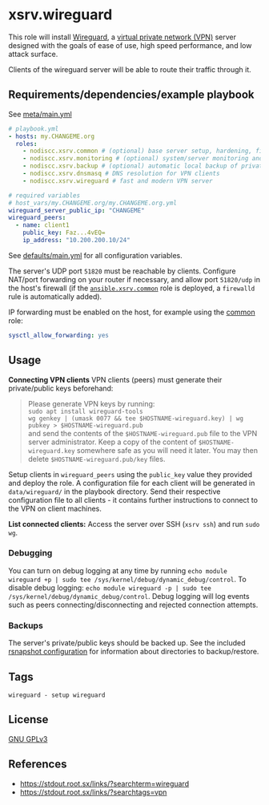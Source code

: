# xsrv.wireguard

This role will install [Wireguard](https://en.wikipedia.org/wiki/WireGuard), a [virtual private network (VPN)](https://en.wikipedia.org/wiki/Virtual_private_network) server designed with the goals of ease of use, high speed performance, and low attack surface.

Clients of the wireguard server will be able to route their traffic through it.

## Requirements/dependencies/example playbook

See [meta/main.yml](meta/main.yml)

```yaml
# playbook.yml
- hosts: my.CHANGEME.org
  roles:
    - nodiscc.xsrv.common # (optional) base server setup, hardening, firewall
    - nodiscc.xsrv.monitoring # (optional) system/server monitoring and health checks
    - nodiscc.xsrv.backup # (optional) automatic local backup of private keys
    - nodiscc.xsrv.dnsmasq # DNS resolution for VPN clients
    - nodiscc.xsrv.wireguard # fast and modern VPN server

# required variables
# host_vars/my.CHANGEME.org/my.CHANGEME.org.yml
wireguard_server_public_ip: "CHANGEME"
wireguard_peers:
  - name: client1
    public_key: Faz...4vEQ=
    ip_address: "10.200.200.10/24"

```

See [defaults/main.yml](defaults/main.yml) for all configuration variables.

The server's UDP port `51820` must be reachable by clients. Configure NAT/port forwarding on your router if necessary, and allow port `51820/udp` in the host's firewall (if the [`ansible.xsrv.common`](../common) role is deployed, a `firewalld` rule is automatically added).

IP forwarding must be enabled on the host, for example using the [common](../common) role:

```yaml
sysctl_allow_forwarding: yes
```

## Usage

**Connecting VPN clients** VPN clients (peers) must generate their private/public keys beforehand:

> Please generate VPN keys by running:  
> `sudo apt install wireguard-tools`  
> `wg genkey | (umask 0077 && tee $HOSTNAME-wireguard.key) | wg pubkey > $HOSTNAME-wireguard.pub`  
> and send the contents of the `$HOSTNAME-wireguard.pub` file to the VPN server administrator. Keep a copy of the content of `$HOSTNAME-wireguard.key` somewhere safe as you will need it later. You may then delete `$HOSTNAME-wireguard.pub/key` files.

Setup clients in `wireguard_peers` using the `public_key` value they provided and deploy the role. A configuration file for each client will be generated in `data/wireguard/` in the playbook directory. Send their respective configuration file to all clients - it contains further instructions to connect to the VPN on client machines.


**List connected clients:** Access the server over SSH (`xsrv ssh`) and run `sudo wg`.

### Debugging

You can turn on debug logging at any time by running `echo module wireguard +p | sudo tee /sys/kernel/debug/dynamic_debug/control`. To disable debug logging: `echo module wireguard -p | sudo tee /sys/kernel/debug/dynamic_debug/control`. Debug logging will log events such as peers connecting/disconnecting and rejected connection attempts.

### Backups

The server's private/public keys should be backed up. See the included [rsnapshot configuration](templates/etc/rsnapshot.d_wireguard.conf.j2) for information about directories to backup/restore.

## Tags

<!--BEGIN TAGS LIST-->
```
wireguard - setup wireguard
```
<!--END TAGS LIST-->

## License

[GNU GPLv3](../../LICENSE)


## References

- https://stdout.root.sx/links/?searchterm=wireguard
- https://stdout.root.sx/links/?searchtags=vpn
